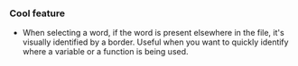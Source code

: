 ### Cool feature

* When selecting a word, if the word is present elsewhere in the file, it's visually identified by a border.
Useful when you want to quickly identify where a variable or a function is being used.